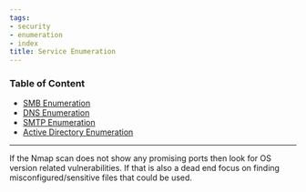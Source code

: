 ```yaml
---
tags:
- security
- enumeration
- index
title: Service Enumeration
---
```


### Table of Content

* [SMB Enumeration](smb-enumeration.md)
* [DNS Enumeration](dns-enumeration.md)
* [SMTP Enumeration](smtp-enumeration.md)
* [Active Directory Enumeration](../exploitation/windows-exploitation/active-directory-enumeration.md)

---

If the Nmap scan does not show any promising ports then look for OS version related vulnerabilities. If that is also a dead end focus on finding misconfigured/sensitive files that could be used.